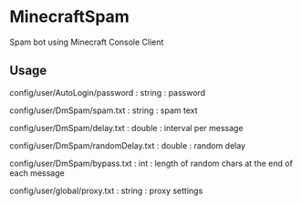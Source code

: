 # MinecraftSpam
Spam bot using Minecraft Console Client

## Usage

config/user/AutoLogin/password : string : password

config/user/DmSpam/spam.txt : string : spam text

config/user/DmSpam/delay.txt : double : interval per message

config/user/DmSpam/randomDelay.txt : double : random delay

config/user/DmSpam/bypass.txt : int : length of random chars at the end of each message

config/user/global/proxy.txt : string : proxy settings
